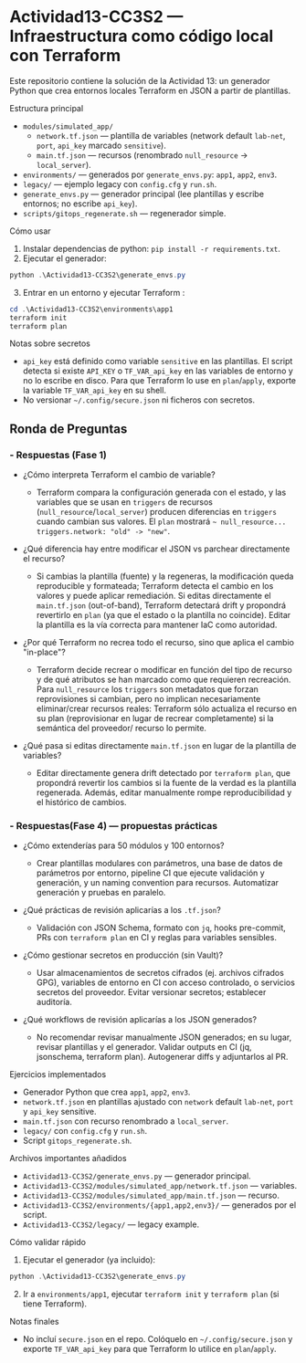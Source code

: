 # Actividad13-CC3S2 — Infraestructura como código local con Terraform

Este repositorio contiene la solución de la Actividad 13: un generador Python que crea entornos locales Terraform en JSON a partir de plantillas.

Estructura principal

- `modules/simulated_app/`
  - `network.tf.json` — plantilla de variables (network default `lab-net`, `port`, `api_key` marcado `sensitive`).
  - `main.tf.json` — recursos (renombrado `null_resource` -> `local_server`).
- `environments/` — generados por `generate_envs.py`: `app1`, `app2`, `env3`.
- `legacy/` — ejemplo legacy con `config.cfg` y `run.sh`.
- `generate_envs.py` — generador principal (lee plantillas y escribe entornos; no escribe `api_key`).
- `scripts/gitops_regenerate.sh` — regenerador simple.

Cómo usar

1. Instalar dependencias de python: `pip install -r requirements.txt`.
2. Ejecutar el generador:

```powershell
python .\Actividad13-CC3S2\generate_envs.py
```

3. Entrar en un entorno y ejecutar Terraform :

```powershell
cd .\Actividad13-CC3S2\environments\app1
terraform init
terraform plan
```

Notas sobre secretos

- `api_key` está definido como variable `sensitive` en las plantillas. El script detecta si existe `API_KEY` o `TF_VAR_api_key` en las variables de entorno y no lo escribe en disco. Para que Terraform lo use en `plan`/`apply`, exporte la variable `TF_VAR_api_key` en su shell.
- No versionar `~/.config/secure.json` ni ficheros con secretos.

## Ronda de Preguntas

### - Respuestas (Fase 1)

- ¿Cómo interpreta Terraform el cambio de variable?
  - Terraform compara la configuración generada con el estado, y las variables que se usan en `triggers` de recursos (`null_resource`/`local_server`) producen diferencias en `triggers` cuando cambian sus valores. El `plan` mostrará `~ null_resource... triggers.network: "old" -> "new"`.

- ¿Qué diferencia hay entre modificar el JSON vs parchear directamente el recurso?
  - Si cambias la plantilla (fuente) y la regeneras, la modificación queda reproducible y formateada; Terraform detecta el cambio en los valores y puede aplicar remediación. Si editas directamente el `main.tf.json` (out-of-band), Terraform detectará drift y propondrá revertirlo en `plan` (ya que el estado o la plantilla no coincide). Editar la plantilla es la vía correcta para mantener IaC como autoridad.

- ¿Por qué Terraform no recrea todo el recurso, sino que aplica el cambio "in-place"?
  - Terraform decide recrear o modificar en función del tipo de recurso y de qué atributos se han marcado como que requieren recreación. Para `null_resource` los `triggers` son metadatos que forzan reprovisiones si cambian, pero no implican necesariamente eliminar/crear recursos reales: Terraform sólo actualiza el recurso en su plan (reprovisionar en lugar de recrear completamente) si la semántica del proveedor/ recurso lo permite.

- ¿Qué pasa si editas directamente `main.tf.json` en lugar de la plantilla de variables?
  - Editar directamente genera drift detectado por `terraform plan`, que propondrá revertir los cambios si la fuente de la verdad es la plantilla regenerada. Además, editar manualmente rompe reproducibilidad y el histórico de cambios.

### - Respuestas(Fase 4) — propuestas prácticas

- ¿Cómo extenderías para 50 módulos y 100 entornos?
  - Crear plantillas modulares con parámetros, una base de datos de parámetros por entorno, pipeline CI que ejecute validación y generación, y un naming convention para recursos. Automatizar generación y pruebas en paralelo.

- ¿Qué prácticas de revisión aplicarías a los `.tf.json`?
  - Validación con JSON Schema, formato con `jq`, hooks pre-commit, PRs con `terraform plan` en CI y reglas para variables sensibles.

- ¿Cómo gestionar secretos en producción (sin Vault)?
  - Usar almacenamientos de secretos cifrados (ej. archivos cifrados GPG), variables de entorno en CI con acceso controlado, o servicios secretos del proveedor. Evitar versionar secretos; establecer auditoría.

- ¿Qué workflows de revisión aplicarías a los JSON generados?
  - No recomendar revisar manualmente JSON generados; en su lugar, revisar plantillas y el generador. Validar outputs en CI (jq, jsonschema, terraform plan). Autogenerar diffs y adjuntarlos al PR.

Ejercicios implementados

- Generador Python que crea `app1`, `app2`, `env3`.
- `network.tf.json` en plantillas ajustado con `network` default `lab-net`, `port` y `api_key` sensitive.
- `main.tf.json` con recurso renombrado a `local_server`.
- `legacy/` con `config.cfg` y `run.sh`.
- Script `gitops_regenerate.sh`.

Archivos importantes añadidos

- `Actividad13-CC3S2/generate_envs.py` — generador principal.
- `Actividad13-CC3S2/modules/simulated_app/network.tf.json` — variables.
- `Actividad13-CC3S2/modules/simulated_app/main.tf.json` — recurso.
- `Actividad13-CC3S2/environments/{app1,app2,env3}/` — generados por el script.
- `Actividad13-CC3S2/legacy/` — legacy example.

Cómo validar rápido

1. Ejecutar el generador (ya incluido):

```powershell
python .\Actividad13-CC3S2\generate_envs.py
```

2. Ir a `environments/app1`, ejecutar `terraform init` y `terraform plan` (si tiene Terraform).

Notas finales

- No incluí `secure.json` en el repo. Colóquelo en `~/.config/secure.json` y exporte `TF_VAR_api_key` para que Terraform lo utilice en `plan`/`apply`.
